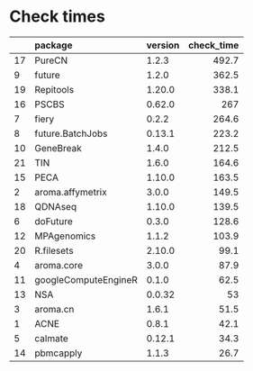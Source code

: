 # Check times

|   |package              |version | check_time|
|:--|:--------------------|:-------|----------:|
|17 |PureCN               |1.2.3   |      492.7|
|9  |future               |1.2.0   |      362.5|
|19 |Repitools            |1.20.0  |      338.1|
|16 |PSCBS                |0.62.0  |        267|
|7  |fiery                |0.2.2   |      264.6|
|8  |future.BatchJobs     |0.13.1  |      223.2|
|10 |GeneBreak            |1.4.0   |      212.5|
|21 |TIN                  |1.6.0   |      164.6|
|15 |PECA                 |1.10.0  |      163.5|
|2  |aroma.affymetrix     |3.0.0   |      149.5|
|18 |QDNAseq              |1.10.0  |      139.5|
|6  |doFuture             |0.3.0   |      128.6|
|12 |MPAgenomics          |1.1.2   |      103.9|
|20 |R.filesets           |2.10.0  |       99.1|
|4  |aroma.core           |3.0.0   |       87.9|
|11 |googleComputeEngineR |0.1.0   |       62.5|
|13 |NSA                  |0.0.32  |         53|
|3  |aroma.cn             |1.6.1   |       51.5|
|1  |ACNE                 |0.8.1   |       42.1|
|5  |calmate              |0.12.1  |       34.3|
|14 |pbmcapply            |1.1.3   |       26.7|



